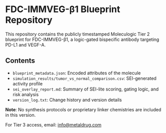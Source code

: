 # FDC-IMMVEG-β1 Blueprint Repository

This repository contains the publicly timestamped Moleculogic Tier 2 blueprint for FDC-IMMVEG-β1, a logic-gated bispecific antibody targeting PD-L1 and VEGF-A.

## Contents

- `blueprint_metadata.json`: Encoded attributes of the molecule
- `simulation_results/tumor_vs_normal_comparison.csv`: SEI-generated activity profile
- `sei_overlay_report.md`: Summary of SEI-lite scoring, gating logic, and risk analysis
- `version_log.txt`: Change history and version details

**Note**: No synthesis protocols or proprietary linker chemistries are included in this version.

For Tier 3 access, email: info@metaldrug.com
